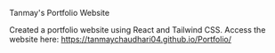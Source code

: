 Tanmay's Portfolio Website

Created a portfolio website using React and Tailwind CSS. 
Access the website here: https://tanmaychaudhari04.github.io/Portfolio/
